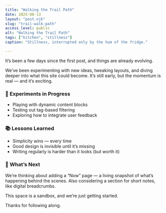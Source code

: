 ```yaml
---
title: "Walking the Trail Path"
date: 2025-08-13
layout: "post.njk"
slug: "trail-walk-path"
access_level: public
alt: "Walking the Trail Path"
tags: ["kitchen", "stillness"]
caption: "Stillness, interrupted only by the hum of the fridge."

---
```



It’s been a few days since the first post, and things are already evolving.

We’ve been experimenting with new ideas, tweaking layouts, and diving deeper into what this site could become. It’s still early, but the momentum is real — and it’s exciting.

### 🧪 Experiments in Progress
- Playing with dynamic content blocks
- Testing out tag-based filtering
- Exploring how to integrate user feedback

### 📚 Lessons Learned
- Simplicity wins — every time
- Good design is invisible until it’s missing
- Writing regularly is harder than it looks (but worth it)

### 🌱 What’s Next
We’re thinking about adding a “Now” page — a living snapshot of what’s happening behind the scenes. Also considering a section for short notes, like digital breadcrumbs.

This space is a sandbox, and we’re just getting started.

Thanks for following along.
